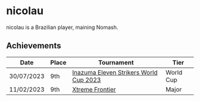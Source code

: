 # nicolau

nicolau is a Brazilian player, maining Nomash.

## Achievements

|Date|Place|Tournament|Tier|
|-|-|-|-|
| 30/07/2023 | 9th | [Inazuma Eleven Strikers World Cup 2023](/inapedia/tournaments/worldcup23.md) | World Cup |
| 11/02/2023 | 9th | [Xtreme Frontier](/inapedia/tournaments/sf/xf.md) | Major |

